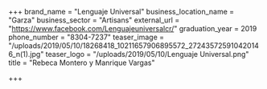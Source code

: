 +++
brand_name = "Lenguaje Universal"
business_location_name = "Garza"
business_sector = "Artisans"
external_url = "https://www.facebook.com/Lenguajeuniversalcr/"
graduation_year = 2019
phone_number = "8304-7237"
teaser_image = "/uploads/2019/05/10/18268418_10211657906895572_272435725910420146_n(1).jpg"
teaser_logo = "/uploads/2019/05/10/Lenguaje Universal.png"
title = "Rebeca Montero y Manrique Vargas"

+++
